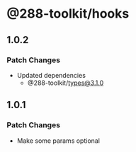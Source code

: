 # @288-toolkit/hooks

## 1.0.2

### Patch Changes

- Updated dependencies
  - @288-toolkit/types@3.1.0

## 1.0.1

### Patch Changes

- Make some params optional
